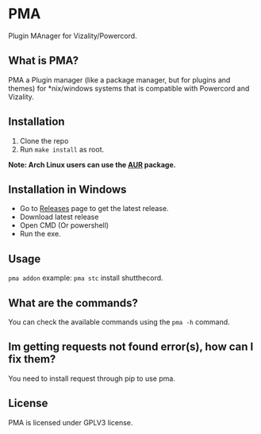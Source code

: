 # PMA
Plugin MAnager for Vizality/Powercord.

## What is PMA?
PMA a Plugin manager (like a package manager, but for plugins and themes) for \*nix/windows systems that is compatible with Powercord and Vizality.

## Installation
1. Clone the repo
2. Run `make install` as root.

**Note: Arch Linux users can use the [AUR](https://aur.archlinux.org/packages/pma-git/) package.**

## Installation in Windows
* Go to [Releases](https://github.com/pluginmanagerr/pma/releases) page to get the latest release. 
* Download latest release
* Open CMD (Or powershell)
* Run the exe.

## Usage
`pma addon` example: `pma stc` install shutthecord.

## What are the commands?
You can check the available commands using the `pma -h` command.

## Im getting requests not found error(s), how can I fix them?
You need to install request through pip to use pma.

## License
PMA is licensed under GPLV3 license.
